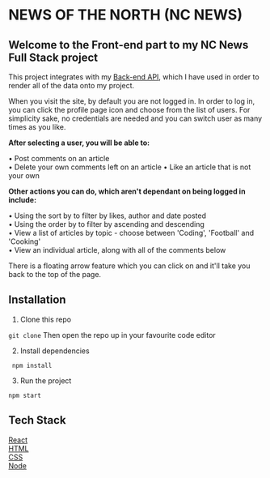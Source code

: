 # NEWS OF THE NORTH (NC NEWS) #

## Welcome to the Front-end part to my NC News Full Stack project ##

This project integrates with my [Back-end API](https://github.com/roseymars/NC-News), which I have used in order to render all of the data onto my project.

When you visit the site, by default you are not logged in. In order to log in, you can click the profile page icon and choose from the list of users. For simplicity sake, no credentials are needed and you can switch user as many times as you like. 

**After selecting a user, you will be able to:**

• Post comments on an article  
• Delete your own comments left on an article
• Like an article that is not your own

**Other actions you can do, which aren't dependant on being logged in include:**

• Using the sort by to filter by likes, author and date posted  
• Using the order by to filter by ascending and descending  
• View a list of articles by topic - choose between 'Coding', 'Football' and 'Cooking'  
• View an individual article, along with all of the comments below  

There is a floating arrow feature which you can click on and it'll take you back to the top of the page. 

## Installation ##

1) Clone this repo

``
git clone
``
Then open the repo up in your favourite code editor 

2) Install dependencies

`` 
npm install
``

3) Run the project

``
npm start
``

## Tech Stack ##

[React](https://reactjs.org/)  
[HTML](https://html.spec.whatwg.org/multipage/)  
[CSS](https://www.w3.org/Style/CSS/Overview.en.html)  
[Node](https://nodejs.org/en/)  
